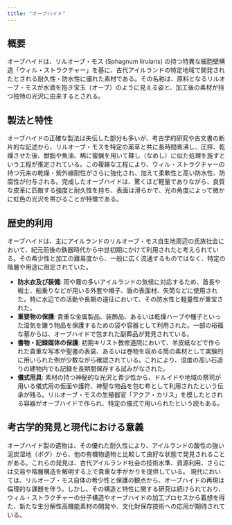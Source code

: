 ```yaml
---
title: "オーブハイド"
---
```


## 概要
オーブハイドは、リルオーブ・モス (Sphagnum lirularis) の持つ特異な細胞壁構造「ウィル・ストラクチャー」を基に、古代アイルランドの特定地域で開発されたとされる耐久性・防水性に優れた素材である。その名称は、原料となるリルオーブ・モスが水滴を抱き宝玉（オーブ）のように見える姿と、加工後の素材が持つ独特の光沢に由来するとされる。

## 製法と特性
オーブハイドの正確な製法は失伝した部分も多いが、考古学的研究や古文書の断片的な記述から、リルオーブ・モスを特定の薬草と共に長時間煮沸し、圧搾、乾燥させた後、獣脂や魚油、稀に蜜蝋を用いて鞣し（なめし）に似た処理を施すという工程が推定されている。この複雑な工程により、ウィル・ストラクチャーの持つ元来の乾燥・紫外線耐性がさらに強化され、加えて柔軟性と高い防水性、防腐性が付与される。完成したオーブハイドは、驚くほど軽量でありながら、良質な皮革に匹敵する強度と耐久性を持ち、表面は滑らかで、光の角度によって微かに虹色の光沢を帯びることが特徴である。

## 歴史的利用
オーブハイドは、主にアイルランドのリルオーブ・モス自生地周辺の氏族社会において、紀元前後の鉄器時代から中世初期にかけて利用されたと考えられている。その希少性と加工の難易度から、一般に広く流通するものではなく、特定の階層や用途に限定されていた。
*   **防水衣及び装備**: 雨や霧の多いアイルランドの気候に対応するため、首長や戦士、船乗りなどが用いる外套や帽子、盾の表面材、矢筒などに使用された。特に水辺での活動や長期の遠征において、その防水性と軽量性が重宝された。
*   **重要物の保護**: 貴重な金属製品、装飾品、あるいは乾燥ハーブや種子といった湿気を嫌う物品を保護するための袋や容器として利用された。一部の裕福な墓からは、オーブハイドで包まれた副葬品が発見されている。
*   **書物・記録媒体の保護**: 初期キリスト教修道院において、羊皮紙などで作られた貴重な写本や聖書の表装、あるいは巻物を収める筒の素材として実験的に用いられた例が少数ながら確認されている。これにより、湿度の高い石造りの建物内でも記録を長期間保存する試みがなされた。
*   **儀式用具**: 素材の持つ神秘的な光沢と希少性から、ドルイドや地域の祭司が用いる儀式用の仮面や護符、神聖な物品を包む布として利用されたという伝承が残る。リルオーブ・モスの生殖器官「アクア・カリス」を模したとされる容器がオーブハイドで作られ、特定の儀式で用いられたという説もある。

## 考古学的発見と現代における意義
オーブハイド製の遺物は、その優れた耐久性により、アイルランドの酸性の強い泥炭湿地（ボグ）から、他の有機物遺物と比較して良好な状態で発見されることがある。これらの発見は、古代アイルランド社会の技術水準、資源利用、さらには交易や階層構造を解明する上で貴重な手がかりを提供している。
現代においては、リルオーブ・モス自体の希少性と保護の観点から、オーブハイドの再現は倫理的な課題を伴う。しかし、その構造と特性に関する研究は続けられており、ウィル・ストラクチャーの分子構造やオーブハイドの加工プロセスから着想を得た、新たな生分解性高機能素材の開発や、文化財保存技術への応用が期待されている。
